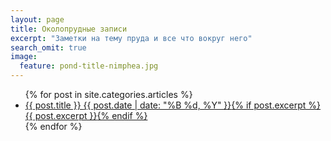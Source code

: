 ```yaml
---
layout: page
title: Околопрудные записи
excerpt: "Заметки на тему пруда и все что вокруг него"
search_omit: true
image:
  feature: pond-title-nimphea.jpg
---
```


<ul class="post-list">
{% for post in site.categories.articles %} 
  <li><article><a href="{{ post.url | prepend: site.baseurl }}">{{ post.title }} <span class="entry-date"><time datetime="{{ post.date | date_to_xmlschema }}">{{ post.date | date: "%B %d, %Y" }}</time></span>{% if post.excerpt %} <span class="excerpt">{{ post.excerpt }}</span>{% endif %}</a></article></li>
{% endfor %}
</ul>
